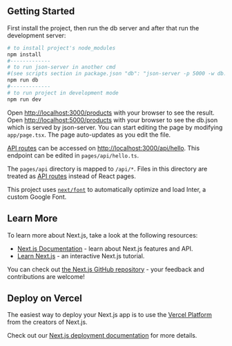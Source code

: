 

## Getting Started

First install the project, then run the db server and after that run the development server:

```bash
# to install project's node_modules
npm install
#-------------
# to run json-server in another cmd
#(see scripts section in package.json "db": "json-server -p 5000 -w db.json")
npm run db
#-------------
# to run project in development mode
npm run dev

```

Open [http://localhost:3000/products](http://localhost:3000/products) with your browser to see the result.
Open [http://localhost:5000/products](http://localhost:5000/products) with your browser to see the db.json which is served by json-server.
You can start editing the page by modifying `app/page.tsx`. The page auto-updates as you edit the file.

[API routes](https://nextjs.org/docs/api-routes/introduction) can be accessed on [http://localhost:3000/api/hello](http://localhost:3000/api/hello). This endpoint can be edited in `pages/api/hello.ts`.

The `pages/api` directory is mapped to `/api/*`. Files in this directory are treated as [API routes](https://nextjs.org/docs/api-routes/introduction) instead of React pages.

This project uses [`next/font`](https://nextjs.org/docs/basic-features/font-optimization) to automatically optimize and load Inter, a custom Google Font.

## Learn More

To learn more about Next.js, take a look at the following resources:

- [Next.js Documentation](https://nextjs.org/docs) - learn about Next.js features and API.
- [Learn Next.js](https://nextjs.org/learn) - an interactive Next.js tutorial.

You can check out [the Next.js GitHub repository](https://github.com/vercel/next.js/) - your feedback and contributions are welcome!

## Deploy on Vercel

The easiest way to deploy your Next.js app is to use the [Vercel Platform](https://vercel.com/new?utm_medium=default-template&filter=next.js&utm_source=create-next-app&utm_campaign=create-next-app-readme) from the creators of Next.js.

Check out our [Next.js deployment documentation](https://nextjs.org/docs/deployment) for more details.
